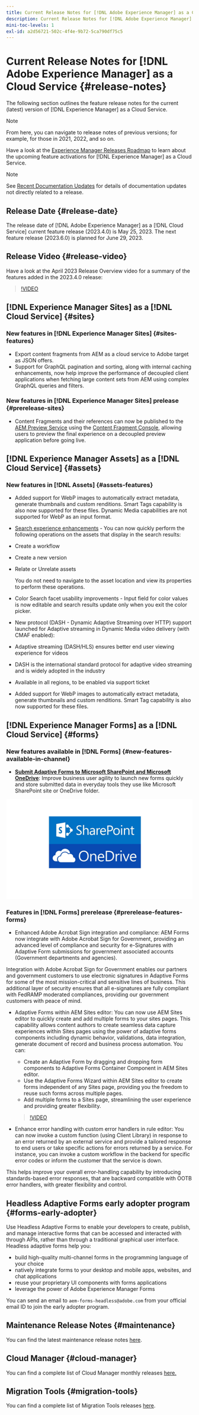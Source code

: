```yaml
---
title: Current Release Notes for [!DNL Adobe Experience Manager] as a Cloud Service.
description: Current Release Notes for [!DNL Adobe Experience Manager] as a Cloud Service.
mini-toc-levels: 1
exl-id: a2d56721-502c-4f4e-9b72-5ca790df75c5
---
```

# Current Release Notes for [!DNL Adobe Experience Manager] as a Cloud Service {#release-notes}

The following section outlines the feature release notes for the current (latest) version of [!DNL Experience Manager] as a Cloud Service.

>[!NOTE]
>
>From here, you can navigate to release notes of previous versions; for example, for those in 2021, 2022, and so on.
>
>Have a look at the [Experience Manager Releases Roadmap](https://experienceleague.adobe.com/docs/experience-manager-release-information/aem-release-updates/update-releases-roadmap.html) to learn about the upcoming feature activations for [!DNL Experience Manager] as a Cloud Service. 

>[!NOTE]
>
>See [Recent Documentation Updates](https://experienceleague.adobe.com/docs/experience-manager-release-information/aem-release-updates/doc-updates/documentation-updates.html) for details of documentation updates not directly related to a release.

## Release Date {#release-date}

The release date of [!DNL Adobe Experience Manager] as a [!DNL Cloud Service] current feature release (2023.4.0) is May 25, 2023. The next feature release (2023.6.0) is planned for June 29, 2023.

## Release Video {#release-video}

Have a look at the April 2023 Release Overview video for a summary of the features added in the 2023.4.0 release:

>[!VIDEO](https://video.tv.adobe.com/v/3418681/?quality=12)

## [!DNL Experience Manager Sites] as a [!DNL Cloud Service] {#sites}

### New features in [!DNL Experience Manager Sites] {#sites-features}

* Export content fragments from AEM as a cloud service to Adobe target as JSON offers.
* Support for GraphQL pagination and sorting, along with internal caching enhancements, now help improve the performance of decoupled client applications when fetching large content sets from AEM using complex GraphQL queries and filters.

### New features in [!DNL Experience Manager Sites] prelease {#prerelease-sites}

* Content Fragments and their references can now be published to the [AEM Preview Service](https://experienceleague.adobe.com/docs/experience-manager-cloud-service/content/implementing/using-cloud-manager/manage-environments.html?lang=en#access-preview-service) using the [Content Fragment Console](https://experienceleague.adobe.com/docs/experience-manager-cloud-service/content/sites/administering/content-fragments/content-fragments-console.html?lang=en), allowing users to preview the final experience on a decoupled preview application before going live.

## [!DNL Experience Manager Assets] as a [!DNL Cloud Service] {#assets}

### New features in [!DNL Assets] {#assets-features}

*   Added support for WebP images to automatically extract metadata, generate thumbnails and custom renditions. Smart Tags capability is also now supported for these files. Dynamic Media capabilities are not supported for WebP as an input format.

*   [Search experience enhancements](/help/assets/search-assets.md#aftersearch) - You can now quickly perform the following operations on the assets that display in the search results:

   * Create a workflow
   * Create a new version
   * Relate or Unrelate assets

      You do not need to navigate to the asset location and view its properties to perform these operations.

*   Color Search facet usability improvements - Input field for color values is now editable and search results update only when you exit the color picker. 

*   New protocol (DASH - Dynamic Adaptive Streaming over HTTP) support launched for Adaptive streaming in Dynamic Media video delivery (with CMAF enabled):
   * Adaptive streaming (DASH/HLS) ensures better end user viewing experience for videos
   * DASH is the international standard protocol for adaptive video streaming and is widely adopted in the industry
   * Available in all regions, to be enabled via support ticket

* Added support for WebP images to automatically extract metadata, generate thumbnails and custom renditions. Smart Tag capability is also now supported for these files.

## [!DNL Experience Manager Forms] as a [!DNL Cloud Service] {#forms}

### New features available in [!DNL Forms] {#new-features-available-in-channel}

* **[Submit Adaptive Forms to Microsoft SharePoint and Microsoft OneDrive](/help/forms/configuring-submit-actions.md)**: Improve business user agility to launch new forms quickly and store submitted data in everyday tools they use like Microsoft SharePoint site or OneDrive folder.

![Submit Adaptive Forms to Microsoft SharePoint and Microsoft OneDrive](/help/forms/assets/onedrive-and-sharepoint.jpg)


### Features in [!DNL Forms] prerelease {#prerelease-features-forms}

*   Enhanced Adobe Acrobat Sign integration and compliance: AEM Forms now integrate with Adobe Acrobat Sign for Government, providing an advanced level of compliance and security for e-Signatures with Adaptive Form submissions for government associated accounts (Government departments and agencies).

   Integration with Adobe Acrobat Sign for Government enables our partners and government customers to use electronic signatures in Adaptive Forms for some of the most mission-critical and sensitive lines of business. This additional layer of security ensures that all e-signatures are fully compliant with FedRAMP moderated compliances, providing our government customers with peace of mind.

*   Adaptive Forms within AEM Sites editor: You can now use AEM Sites editor to quickly create and add multiple forms to your sites pages. This capability allows content authors to create seamless data capture experiences within Sites pages using the power of adaptive forms components including dynamic behavior, validations, data integration, generate document of record and business process automation. You can: 

    * Create an Adaptive Form by dragging and dropping form components to Adaptive Forms Container Component in AEM Sites editor.  
    * Use the Adaptive Forms Wizard within AEM Sites editor to create forms independent of any Sites page, providing you the freedom to reuse such forms across multiple pages.
    * Add multiple forms to a Sites page, streamlining the user experience and providing greater flexibility.

   
    >[!VIDEO](https://video.tv.adobe.com/v/3419284?quality=12&learn=on)
  
*   Enhance error handling with custom error handlers in rule editor: You can now invoke a custom function (using Client Library) in response to an error returned by an external service and provide a tailored response to end users or take specific actions for errors returned by a service. For instance, you can invoke a custom workflow in the backend for specific error codes or inform the customer that the service is down.

   This helps improve your overall error-handling capability by introducing standards-based error responses, that are backward compatible with OOTB error handlers, with greater flexibility and control.

## Headless Adaptive Forms early adopter program {#forms-early-adopter}

Use Headless Adaptive Forms to enable your developers to create, publish, and manage interactive forms that can be accessed and interacted with through APIs, rather than through a traditional graphical user interface. Headless adaptive forms help you: 

* build high-quality multi-channel forms in the programming language of your choice 
* natively integrate forms to your desktop and mobile apps, websites, and chat applications 
* reuse your proprietary UI components with forms applications 
* leverage the power of Adobe Experience Manager Forms 

You can send an email to `aem-forms-headless@adobe.com` from your official email ID to join the early adopter program. 

## Maintenance Release Notes {#maintenance}

You can find the latest maintenance release notes [here](/help/release-notes/maintenance/latest.md).

## Cloud Manager {#cloud-manager}

You can find a complete list of Cloud Manager monthly releases [here.](/help/implementing/cloud-manager/release-notes/current.md)

## Migration Tools {#migration-tools}

You can find a complete list of Migration Tools releases [here](/help/journey-migration/release-notes/release-notes-migration-tools-current.md).

